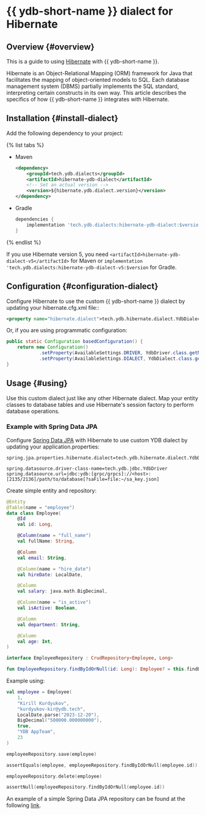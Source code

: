 # {{ ydb-short-name }} dialect for Hibernate #

## Overview {#overview}

This is a guide to using [Hibernate](https://hibernate.org/) with {{ ydb-short-name }}.

Hibernate is an Object-Relational Mapping (ORM) framework for Java that facilitates the mapping of object-oriented models to SQL. Each database management system (DBMS) partially implements the SQL standard, interpreting certain constructs in its own way. This article describes the specifics of how {{ ydb-short-name }} integrates with Hibernate.

## Installation {#install-dialect}

Add the following dependency to your project:

{% list tabs %}

- Maven

    ```xml
    <dependency>
        <groupId>tech.ydb.dialects</groupId>
        <artifactId>hibernate-ydb-dialect</artifactId>
        <!-- Set an actual version -->
        <version>${hibernate.ydb.dialect.version}</version> 
    </dependency>
    ```

- Gradle

    ```groovy
    dependencies {
        implementation 'tech.ydb.dialects:hibernate-ydb-dialect:$version' // Set an actual version
    }
    ```

{% endlist %}

If you use Hibernate version 5, you need `<artifactId>hibernate-ydb-dialect-v5</artifactId>` for Maven or `implementation 'tech.ydb.dialects:hibernate-ydb-dialect-v5:$version` for Gradle.

## Configuration {#configuration-dialect}

Configure Hibernate to use the custom {{ ydb-short-name }} dialect by updating your hibernate.cfg.xml file::

```xml
<property name="hibernate.dialect">tech.ydb.hibernate.dialect.YdbDialect</property>
```

Or, if you are using programmatic configuration:

```java
public static Configuration basedConfiguration() {
    return new Configuration()
            .setProperty(AvailableSettings.DRIVER, YdbDriver.class.getName())
            .setProperty(AvailableSettings.DIALECT, YdbDialect.class.getName());
}
```

## Usage {#using}

Use this custom dialect just like any other Hibernate dialect. Map your entity classes to database tables and use Hibernate's session factory to perform database operations.

### Example with Spring Data JPA

Configure [Spring Data JPA](https://spring.io/projects/spring-data-jpa/) with Hibernate to use custom YDB dialect by updating your application.properties:

```properties
spring.jpa.properties.hibernate.dialect=tech.ydb.hibernate.dialect.YdbDialect

spring.datasource.driver-class-name=tech.ydb.jdbc.YdbDriver
spring.datasource.url=jdbc:ydb:[grpc/grpcs]://<host>:[2135/2136]/path/to/database[?saFile=file:~/sa_key.json]
```

Create simple entity and repository:

```kotlin
@Entity
@Table(name = "employee")
data class Employee(
    @Id
    val id: Long,

    @Column(name = "full_name")
    val fullName: String,

    @Column
    val email: String,

    @Column(name = "hire_date")
    val hireDate: LocalDate,

    @Column
    val salary: java.math.BigDecimal,

    @Column(name = "is_active")
    val isActive: Boolean,

    @Column
    val department: String,

    @Column
    val age: Int,
)

interface EmployeeRepository : CrudRepository<Employee, Long>

fun EmployeeRepository.findByIdOrNull(id: Long): Employee? = this.findById(id).orElse(null)
```

Example using:

```kotlin
val employee = Employee(
    1,
    "Kirill Kurdyukov",
    "kurdyukov-kir@ydb.tech",
    LocalDate.parse("2023-12-20"),
    BigDecimal("500000.000000000"),
    true,
    "YDB AppTeam",
    23
)

employeeRepository.save(employee)

assertEquals(employee, employeeRepository.findByIdOrNull(employee.id))

employeeRepository.delete(employee)

assertNull(employeeRepository.findByIdOrNull(employee.id))
```

An example of a simple Spring Data JPA repository can be found at the following [link](https://github.com/ydb-platform/ydb-java-examples/tree/master/jdbc/spring-data-jpa).
